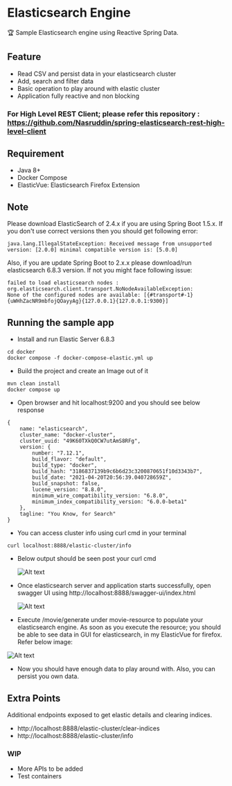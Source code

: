 # Elasticsearch Engine
:trophy: Sample Elasticsearch engine using Reactive Spring Data.

## Feature
* Read CSV and persist data in your elasticsearch cluster
* Add, search and filter data
* Basic operation to play around with elastic cluster
* Application fully reactive and non blocking

### For High Level REST Client; please refer this repository : https://github.com/Nasruddin/spring-elasticsearch-rest-high-level-client

## Requirement
* Java 8+ 
* Docker Compose
* ElasticVue: Elasticsearch Firefox Extension

## Note
Please download ElasticSearch of 2.4.x if you are using Spring Boot 1.5.x. If you don't use correct versions then you should
get following error:
```
java.lang.IllegalStateException: Received message from unsupported version: [2.0.0] minimal compatible version is: [5.0.0]
```
Also, if you are update Spring Boot to 2.x.x please download/run elasticsearch 6.8.3 version. If not you might face following issue:
```
failed to load elasticsearch nodes : org.elasticsearch.client.transport.NoNodeAvailableException: 
None of the configured nodes are available: [{#transport#-1}{uWHhZacNR9mbfojQOayyAg}{127.0.0.1}{127.0.0.1:9300}]
```
## Running the sample app

* Install and run Elastic Server 6.8.3
```
cd docker 
docker compose -f docker-compose-elastic.yml up
```
* Build the project and create an Image out of it
```
mvn clean install
docker compose up
```
* Open browser and hit localhost:9200 and you should see below response
```
{
    name: "elasticsearch",
    cluster_name: "docker-cluster",
    cluster_uuid: "49K60TXkQ0CW7utAmS8RFg",
    version: {
        number: "7.12.1",
        build_flavor: "default",
        build_type: "docker",
        build_hash: "3186837139b9c6b6d23c3200870651f10d3343b7",
        build_date: "2021-04-20T20:56:39.040728659Z",
        build_snapshot: false,
        lucene_version: "8.8.0",
        minimum_wire_compatibility_version: "6.8.0",
        minimum_index_compatibility_version: "6.0.0-beta1"
    },
    tagline: "You Know, for Search"
}
```

* You can access cluster info using curl cmd in your terminal
```
curl localhost:8888/elastic-cluster/info
```

* Below output should be seen post your curl cmd

  ![Alt text](https://github.com/Nasruddin/elasticsearch-spring-boot-spring-data/blob/master/instruction/index-info.png?raw=true "Optional Title")



* Once elasticsearch server and application starts successfully, open swagger UI using http://localhost:8888/swagger-ui/index.html



  ![Alt text](https://github.com/Nasruddin/elasticsearch-spring-boot-spring-data/blob/master/instruction/swagger.png?raw=true "Optional Title")

* Execute /movie/generate under movie-resource to populate your elasticsearch engine. As soon as you execute the resource; you should be able to see data in GUI for elasticsearch, in my ElasticVue for firefox. 
Refer below image:

![Alt text](https://github.com/Nasruddin/elasticsearch-spring-boot-spring-data/blob/master/instruction/data.png?raw=true "Optional Title")

* Now you should have enough data to play around with. Also, you can persist you own data.


## Extra Points
Additional endpoints exposed to get elastic details and clearing indices.
* http://localhost:8888/elastic-cluster/clear-indices
* http://localhost:8888/elastic-cluster/info

### WIP 
* More APIs to be added
* Test containers 
